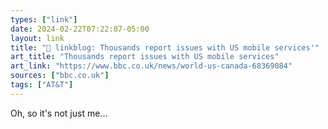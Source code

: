 ```yaml
---
types: ["link"]
date: 2024-02-22T07:22:07-05:00
layout: link
title: "🔗 linkblog: Thousands report issues with US mobile services'"
art_title: "Thousands report issues with US mobile services"
art_link: "https://www.bbc.co.uk/news/world-us-canada-68369084"
sources: ["bbc.co.uk"]
tags: ["AT&T"]
---
```

Oh, so it's not just me...

